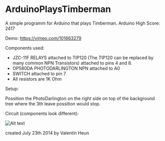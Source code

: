ArduinoPlaysTimberman
=====================

A simple programm for Arduino that plays Timberman.
Arduino High Score: 2417

Demo:
https://vimeo.com/101663279

Components used:

* JZC-11F RELAYS attached to TIP120 (The TIP120 can be replaced by many common NPN Transistors) attached to pins 4 and 8.
* OP580DA PHOTODARLINGTON NPN attached to A0
* SWITCH attached to pin 7
* All resistors are 1K Ohm

Setup:

Possition the PhotoDarlington on the right side on top of the background tree where the 3th leave possition would stop.

Circuit (components look different):



![Alt text](timb.png "circuit")


created July 23th 2014
by Valentin Heun

